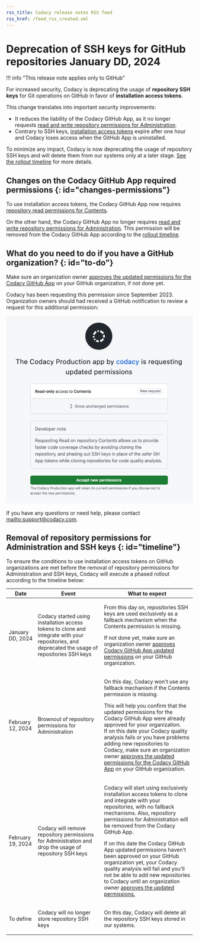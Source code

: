 ```yaml
---
rss_title: Codacy release notes RSS feed
rss_href: /feed_rss_created.xml
---
```


# Deprecation of SSH keys for GitHub repositories January DD, 2024

!!! info "This release note applies only to GitHub"

For increased security, Codacy is deprecating the usage of **repository SSH keys** for Git operations on GitHub in favor of **installation access tokens**.

This change translates into important security improvements:

-   It reduces the liability of the Codacy GitHub App, as it no longer requests [read and write repository permissions for Administration](https://docs.github.com/en/rest/authentication/permissions-required-for-github-apps?apiVersion=2022-11-28#repository-permissions-for-administration).
-   Contrary to SSH keys, [installation access tokens](https://docs.github.com/en/apps/creating-github-apps/authenticating-with-a-github-app/generating-an-installation-access-token-for-a-github-app#about-installation-access-tokens) expire after one hour and Codacy loses access when the GitHub App is uninstalled.

To minimize any impact, Codacy is now deprecating the usage of repository SSH keys and will delete them from our systems only at a later stage. [See the rollout timeline](#timeline) for more details.

## Changes on the Codacy GitHub App required permissions {: id="changes-permissions"}

To use installation access tokens, the Codacy GitHub App now requires [repository read permissions for Contents](https://docs.github.com/en/rest/authentication/permissions-required-for-github-apps?apiVersion=2022-11-28#repository-permissions-for-contents).

On the other hand, the Codacy GitHub App no longer requires [read and write repository permissions for Administration](https://docs.github.com/en/rest/authentication/permissions-required-for-github-apps?apiVersion=2022-11-28#repository-permissions-for-administration). This permission will be removed from the Codacy GitHub App according to the [rollout timeline](#timeline).

## What do you need to do if you have a GitHub organization? {: id="to-do"}

Make sure an organization owner [approves the updated permissions for the Codacy GitHub App](https://docs.github.com/en/apps/using-github-apps/reviewing-and-modifying-installed-github-apps) on your GitHub organization, if not done yet.

Codacy has been requesting this permission since September 2023. Organization owners should had received a GitHub notification to review a request for this additional permission:

![Codacy GitHub App updated permissions request](../images/2023-12-DD-gh-updated-permissions.png)

If you have any questions or need help, please contact <mailto:support@codacy.com>.

## Removal of repository permissions for Administration and SSH keys {: id="timeline"}

To ensure the conditions to use installation access tokens on GitHub organizations are met before the removal of repository permissions for Administration and SSH keys, Codacy will execute a phased rollout according to the timeline below:

<table>
  <thead>
    <th>Date</th>
    <th>Event</th>
    <th>What to expect</th>
  </thead>
  <tbody>
    <tr>
      <td>January DD, 2024</td>
      <td>Codacy started using installation access tokens to clone and integrate with your repositories, and deprecated the usage of repositories SSH keys</td>
      <td>
        <p>From this day on, repositories SSH keys are used exclusively as a fallback mechanism when the Contents permission is missing.</p>
        <p>If not done yet, make sure an organization owner <a href="#to-do">approves Codacy GitHub App updated permissions</a> on your GitHub organization.</p>
      </td>
    </tr>
    <tr>
      <td>February 12, 2024</td>
      <td>Brownout of repository permissions for Administration</td>
      <td>
        <p>On this day, Codacy won't use any fallback mechanism if the Contents permission is missing.</p>
        <p>This will help you confirm that the updated permissions for the Codacy GitHub App were already approved for your organization.<br/>If on this date your Codacy quality analysis fails or you have problems adding new repositories to Codacy, make sure an organization owner <a href="#to-do">approves the updated permissions for the Codacy GitHub App</a> on your GitHub organization.</p>
      </td>
    </tr>
    <tr>
      <td>February 19, 2024</td>
      <td>Codacy will remove repository permissions for Administration and drop the usage of repository SSH keys</td>
      <td>
        <p>Codacy will start using exclusively installation access tokens to clone and integrate with your repositories, with no fallback mechanisms. Also, repository permissions for Administration will be removed from the Codacy GitHub App.</p>
        <p>If on this date the Codacy GitHub App updated permissions haven't been approved on your GitHub organization yet, your Codacy quality analysis will fail and you'll not be able to add new repositories to Codacy until an organization owner <a href="#to-do">approves the updated permissions.</a></p>
      </td>
    </tr>
    <tr>
      <td>To define</td>
      <td>Codacy will no longer store repository SSH keys</td>
      <td>
        <p>On this day, Codacy will delete all the repository SSH keys stored in our systems.</p>
      </td>
    </tr>
  </tbody>
</table>
